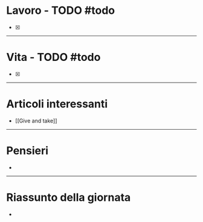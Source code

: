 # Lavoro - TODO #todo 
- [x] 

---

# Vita - TODO #todo 
- [x] 

---

# Articoli interessanti
- [[Give and take]]

---

# Pensieri
- 

---

# Riassunto della giornata
- 